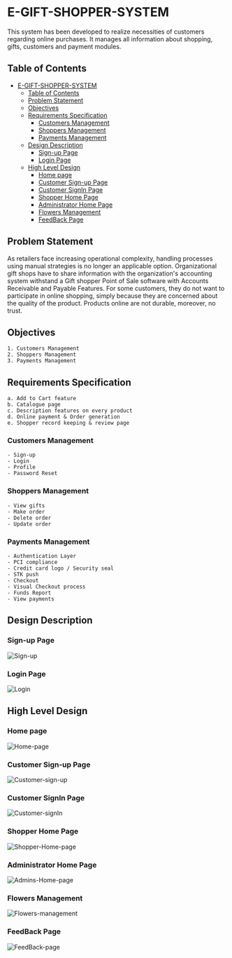 # E-GIFT-SHOPPER-SYSTEM

This system has been developed to realize necessities of customers regarding online purchases. It manages all information about shopping, gifts, customers and payment modules.

## Table of Contents

- [E-GIFT-SHOPPER-SYSTEM](#e-gift-shopper-system)
  - [Table of Contents](#table-of-contents)
  - [Problem Statement](#problem-statement)
  - [Objectives](#objectives)
  - [Requirements Specification](#requirements-specification)
    - [Customers Management](#customers-management)
    - [Shoppers Management](#shoppers-management)
    - [Payments Management](#payments-management)
  - [Design Description](#design-description)
    - [Sign-up Page](#sign-up-page)
    - [Login Page](#login-page)
  - [High Level Design](#high-level-design)
    - [Home page](#home-page)
    - [Customer Sign-up Page](#customer-sign-up-page)
    - [Customer SignIn Page](#customer-signin-page)
    - [Shopper Home Page](#shopper-home-page)
    - [Administrator Home Page](#administrator-home-page)
    - [Flowers Management](#flowers-management)
    - [FeedBack Page](#feedback-page)

## Problem Statement

As retailers face increasing operational complexity, handling processes using manual strategies is no longer an applicable option. Organizational gift shops have to share information with the organization's accounting system withstand a Gift shopper Point of Sale software with Accounts Receivable and Payable Features. For some customers, they do not want to participate in online shopping, simply because they are concerned about the quality of the product. Products online are not durable, moreover, no trust.

## Objectives

    1. Customers Management
    2. Shoppers Management
    3. Payments Management

## Requirements Specification

    a. Add to Cart feature
    b. Catalogue page
    c. Description features on every product
    d. Online payment & Order generation
    e. Shopper record keeping & review page

### Customers Management

    - Sign-up
    - Login
    - Profile
    - Password Reset

### Shoppers Management

    - View gifts
    - Make order
    - Delete order
    - Update order

### Payments Management

    - Authentication Layer
    - PCI compliance
    - Credit card logo / Security seal
    - STK push
    - Checkout 
    - Visual Checkout process
    - Funds Report
    - View payments

## Design Description

### Sign-up Page

![Sign-up](images/../E-gift-shopper-Sign-Up.png)

### Login Page

![Login](images/../E-gift-shopper-login.png)

## High Level Design

### Home page

![Home-page](images/../home-page.png)

### Customer Sign-up Page

![Customer-sign-up](images/../customer-sign-up.png)

### Customer SignIn Page

![Customer-signIn](images/../customers-signIn.png)

### Shopper Home Page

![Shopper-Home-page](images/../shoppers-home-page.png)

### Administrator Home Page

![Admins-Home-page](images/../administrators-home-page.png)

### Flowers Management

![Flowers-management](images/../flowers-management.png)

### FeedBack Page

![FeedBack-page](images/../FeedBack-page.png)
